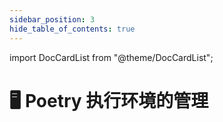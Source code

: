 ```yaml
---
sidebar_position: 3
hide_table_of_contents: true
---
```


import DocCardList from "@theme/DocCardList";

# 🖥  Poetry 执行环境的管理

<DocCardList />
